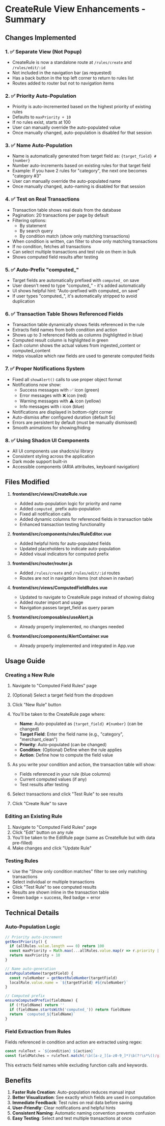 # CreateRule View Enhancements - Summary

## Changes Implemented

### 1. ✅ Separate View (Not Popup)
- CreateRule is now a standalone route at `/rules/create` and `/rules/edit/:id`
- Not included in the navigation bar (as requested)
- Has a back button in the top left corner to return to rules list
- Routes added to router but not to navigation items

### 2. ✅ Priority Auto-Population
- Priority is auto-incremented based on the highest priority of existing rules
- Defaults to `maxPriority + 10`
- If no rules exist, starts at 100
- User can manually override the auto-populated value
- Once manually changed, auto-population is disabled for that session

### 3. ✅ Name Auto-Population
- Name is automatically generated from target field as: `{target_field} #{number}`
- Number auto-increments based on existing rules for that target field
- Example: If you have 2 rules for "category", the next one becomes "category #3"
- User can manually override the auto-populated name
- Once manually changed, auto-naming is disabled for that session

### 4. ✅ Test on Real Transactions
- Transaction table shows real deals from the database
- Pagination: 20 transactions per page by default
- Filtering options:
  - By statement
  - By search query
  - By condition match (show only matching transactions)
- When condition is written, can filter to show only matching transactions
- If no condition, fetches all transactions
- Can select multiple transactions and test rule on them in bulk
- Shows computed field results after testing

### 5. ✅ Auto-Prefix "computed_"
- Target fields are automatically prefixed with `computed_` on save
- User doesn't need to type "computed_" - it's added automatically
- UI shows helpful hint: "Auto-prefixed with computed_ on save"
- If user types "computed_", it's automatically stripped to avoid duplication

### 6. ✅ Transaction Table Shows Referenced Fields
- Transaction table dynamically shows fields referenced in the rule
- Extracts field names from both condition and action
- Shows up to 3 referenced fields as columns (highlighted in blue)
- Computed result column is highlighted in green
- Each column shows the actual values from ingested_content or computed_content
- Helps visualize which raw fields are used to generate computed fields

### 7. ✅ Proper Notifications System
- Fixed all `showAlert()` calls to use proper object format
- Notifications now show:
  - Success messages with ✅ icon (green)
  - Error messages with ❌ icon (red)
  - Warning messages with ⚠️ icon (yellow)
  - Info messages with ℹ️ icon (blue)
- Notifications are displayed in bottom-right corner
- Auto-dismiss after configured duration (default 5s)
- Errors are persistent by default (must be manually dismissed)
- Smooth animations for showing/hiding

### 8. ✅ Using Shadcn UI Components
- All UI components use shadcn/ui library
- Consistent styling across the application
- Dark mode support built-in
- Accessible components (ARIA attributes, keyboard navigation)

## Files Modified

1. **frontend/src/views/CreateRule.vue**
   - Added auto-population logic for priority and name
   - Added `computed_` prefix auto-population
   - Fixed all notification calls
   - Added dynamic columns for referenced fields in transaction table
   - Enhanced transaction testing functionality

2. **frontend/src/components/rules/RuleEditor.vue**
   - Added helpful hints for auto-populated fields
   - Updated placeholders to indicate auto-population
   - Added visual indicators for computed prefix

3. **frontend/src/router/router.js**
   - Added `/rules/create` and `/rules/edit/:id` routes
   - Routes are not in navigation items (not shown in navbar)

4. **frontend/src/views/ComputedFieldRules.vue**
   - Updated to navigate to CreateRule page instead of showing dialog
   - Added router import and usage
   - Navigation passes target_field as query param

5. **frontend/src/composables/useAlert.js**
   - Already properly implemented, no changes needed

6. **frontend/src/components/AlertContainer.vue**
   - Already properly implemented and integrated in App.vue

## Usage Guide

### Creating a New Rule

1. Navigate to "Computed Field Rules" page
2. (Optional) Select a target field from the dropdown
3. Click "New Rule" button
4. You'll be taken to the CreateRule page where:
   - **Name**: Auto-populated as `{target_field} #{number}` (can be changed)
   - **Target Field**: Enter the field name (e.g., "category", "merchant_clean")
   - **Priority**: Auto-populated (can be changed)
   - **Condition**: (Optional) Define when the rule applies
   - **Action**: Define how to compute the field value

5. As you write your condition and action, the transaction table will show:
   - Fields referenced in your rule (blue columns)
   - Current computed values (if any)
   - Test results after testing

6. Select transactions and click "Test Rule" to see results
7. Click "Create Rule" to save

### Editing an Existing Rule

1. Navigate to "Computed Field Rules" page
2. Click "Edit" button on any rule
3. You'll be taken to the EditRule page (same as CreateRule but with data pre-filled)
4. Make changes and click "Update Rule"

### Testing Rules

- Use the "Show only condition matches" filter to see only matching transactions
- Select individual or multiple transactions
- Click "Test Rule" to see computed results
- Results are shown inline in the transaction table
- Green badge = success, Red badge = error

## Technical Details

### Auto-Population Logic

```javascript
// Priority auto-increment
getNextPriority() {
  if (allRules.value.length === 0) return 100
  const maxPriority = Math.max(...allRules.value.map(r => r.priority || 0))
  return maxPriority + 10
}

// Name auto-generation
autoPopulateName(targetField) {
  const ruleNumber = getNextRuleNumber(targetField)
  localRule.value.name = `${targetField} #${ruleNumber}`
}

// Computed prefix
ensureComputedPrefix(fieldName) {
  if (!fieldName) return ''
  if (fieldName.startsWith('computed_')) return fieldName
  return `computed_${fieldName}`
}
```

### Field Extraction from Rules

Fields referenced in condition and action are extracted using regex:
```javascript
const ruleText = `${condition} ${action}`
const fieldMatches = ruleText.match(/\b([a-z_][a-z0-9_]*)\b(?!\s*\()/gi)
```

This extracts field names while excluding function calls and keywords.

## Benefits

1. **Faster Rule Creation**: Auto-population reduces manual input
2. **Better Visualization**: See exactly which fields are used in computation
3. **Immediate Feedback**: Test rules on real data before saving
4. **User-Friendly**: Clear notifications and helpful hints
5. **Consistent Naming**: Automatic naming convention prevents confusion
6. **Easy Testing**: Select and test multiple transactions at once

